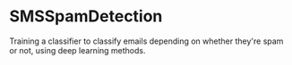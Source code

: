# SMSSpamDetection
Training a classifier to classify emails depending on whether they're spam or not, using deep learning methods.
